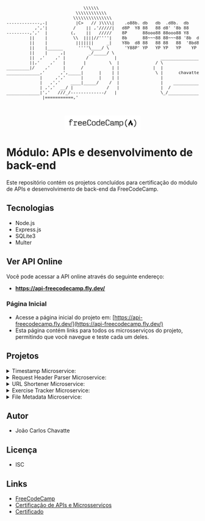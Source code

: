 <pre style="font-size: 0.7rem;">

                              \\\\\\
                           \\\\\\\\\\\\
                          \\\\\\\\\\\\\\\
-------------,-|           |C>   // )\\\\|    .o88b. db   db  .d8b.  db    db  .d8b.  d888888b d888888b d88888b
           ,','|          /    || ,'/////|   d8P  Y8 88   88 d8' '8b 88    88 d8' '8b '~~88~~' '~~88~~' 88'    
---------,','  |         (,    ||   /////    8P      88ooo88 88ooo88 Y8    8P 88ooo88    88       88    88ooooo 
         ||    |          \\  ||||//''''|    8b      88~~~88 88~~~88 '8b  d8' 88~~~88    88       88    88~~~~~ 
         ||    |           |||||||     _|    Y8b  d8 88   88 88   88  '8bd8'  88   88    88       88    88.     
         ||    |______      ''''\____/ \      'Y88P' YP   YP YP   YP    YP    YP   YP    YP       YP    Y88888P
         ||    |     ,|         _/_____/ \
         ||  ,'    ,' |        /          |                 ___________________________________________
         ||,'    ,'   |       |         \  |              / \                                           \ 
_________|/    ,'     |      /           | |             |  |                                            | 
_____________,'      ,',_____|      |    | |              \ |      chavatte@duck.com                     | 
             |     ,','      |      |    | |                |                        chavatte.42web.io   | 
             |   ,','    ____|_____/    /  |                |    ________________________________________|___
             | ,','  __/ |             /   |                |  /                                            /
_____________|','   ///_/-------------/   |                 \_/____________________________________________/ 
              |===========,'                                                                                    
			  

</pre>

<p align="center">
  <img src="public/assets/freecodecamp.png" alt="FreeCodeCamp Logo" width="200">
</p>

# Módulo: APIs e desenvolvimento de back-end

Este repositório contém os projetos concluídos para certificação do módulo de APIs e desenvolvimento de back-end da FreeCodeCamp.

## Tecnologias

* Node.js
* Express.js
* SQLite3
* Multer

## Ver API Online

Você pode acessar a API online através do seguinte endereço:

* **https://api-freecodecamp.fly.dev/**

### Página Inicial

* Acesse a página inicial do projeto em: [https://api-freecodecamp.fly.dev/](https://api-freecodecamp.fly.dev/)
* Esta página contém links para todos os microsserviços do projeto, permitindo que você navegue e teste cada um deles.

## Projetos

<details>
<summary>Timestamp Microservice:</summary>
Um microsserviço simples que pode receber uma string de data e retorná-la em formatos unix e UTC.

* **Página HTML:**
    * Acesse a página HTML do projeto em: [https://api-freecodecamp.fly.dev/api/timestamp/](https://api-freecodecamp.fly.dev/api/timestamp/)
    * Essa página permite que você insira uma data e veja o resultado formatado.
	
* **Rotas:**
    * `/api/timestamp/:date_string?`: Retorna a data em formatos Unix e UTC. 
        * **Exemplo com curl:**
            ```bash
            curl [https://api-freecodecamp.fly.dev/api/timestamp/2015-12-25](https://api-freecodecamp.fly.dev/api/timestamp/2015-12-25)
            ```
        * **Exemplo com Postman:**
            1. Abra o Postman e crie uma nova requisição GET.
            2. Cole a URL `https://api-freecodecamp.fly.dev/api/timestamp/2015-12-25` no campo de endereço.
            3. Clique em "Send".

<br> 			
</details>

<details>
<summary>Request Header Parser Microservice:</summary>
Um microsserviço que pode analisar as informações do cabeçalho da solicitação, como endereço IP, idioma e software.

* **Página HTML:**
    * Acesse a página HTML do projeto em: [https://api-freecodecamp.fly.dev/api/whoami/](https://api-freecodecamp.fly.dev/api/whoami/)
    * Esta página exibe as informações do cabeçalho da requisição.
	
* **Rotas:**
    * `/api/whoami`: Retorna informações sobre o endereço IP, idioma e software do cliente.
        * **Exemplo com curl:**
            ```bash
            curl [https://api-freecodecamp.fly.dev/api/whoami](https://api-freecodecamp.fly.dev/api/whoami)
            ```
        * **Exemplo com Postman:**
            1. Abra o Postman e crie uma nova requisição GET.
            2. Cole a URL `https://api-freecodecamp.fly.dev/api/whoami` no campo de endereço.
            3. Clique em "Send".

<br> 			
</details>

<details>
<summary>URL Shortener Microservice:</summary>
Um microsserviço que pode encurtar URLs longas e armazená-las em um banco de dados.

* **Página HTML:**
    * Acesse a página HTML do projeto em: [https://api-freecodecamp.fly.dev/api/shorturl/](https://api-freecodecamp.fly.dev/api/shorturl/)
    * Esta página permite que você insira uma URL e gere uma URL encurtada.
	
* **Rotas:**
    * `POST /api/shorturl`: Cria uma URL encurtada para a URL original fornecida.
        * **Exemplo com curl:**
            ```bash
            curl -X POST -H "Content-Type: application/json" -d '{"url": "[https://www.example.com](https://www.example.com)"}' [https://api-freecodecamp.fly.dev/api/shorturl](https://api-freecodecamp.fly.dev/api/shorturl)
            ```
        * **Exemplo com Postman:**
            1. Abra o Postman e crie uma nova requisição POST.
            2. Cole a URL `https://api-freecodecamp.fly.dev/api/shorturl` no campo de endereço.
            3. Na aba "Body", selecione "raw" e "JSON".
            4. Adicione o JSON `{"url": "https://www.example.com"}`.
            5. Clique em "Send".
    * `GET /api/shorturl/:short_url`: Redireciona para a URL original correspondente à URL encurtada.
        * **Exemplo com curl:**
            ```bash
            curl [https://api-freecodecamp.fly.dev/api/shorturl/1](https://api-freecodecamp.fly.dev/api/shorturl/1)
            ```
        * **Exemplo com Postman:**
            1. Abra o Postman e crie uma nova requisição GET.
            2. Cole a URL `https://api-freecodecamp.fly.dev/api/shorturl/1` no campo de endereço (substitua `1` pelo ID da URL encurtada).
            3. Clique em "Send".
			
<br> 			
</details>

<details>
<summary>Exercise Tracker Microservice:</summary>
Um microsserviço que permite aos usuários criar usuários, adicionar exercícios e controlar seus logs de exercícios.

* **Página HTML:**
    * Acesse a página HTML do projeto em: [https://api-freecodecamp.fly.dev/api/exercise/](https://api-freecodecamp.fly.dev/api/exercise/)
    * Esta página permite que você crie usuários, adicione exercícios e consulte logs.
	
* **Rotas:**
    * `POST /api/users`: Cria um novo usuário.
        * **Exemplo com curl:**
            ```bash
            curl -X POST -H "Content-Type: application/x-www-form-urlencoded" -d 'username=joao' [https://api-freecodecamp.fly.dev/api/users](https://api-freecodecamp.fly.dev/api/users)
            ```
        * **Exemplo com Postman:**
            1. Abra o Postman e crie uma nova requisição POST.
            2. Cole a URL `https://api-freecodecamp.fly.dev/api/users` no campo de endereço.
            3. Na aba "Body", selecione "x-www-form-urlencoded".
            4. Adicione a chave `username` com o valor `joao`.
            5. Clique em "Send".
    * `POST /api/users/:_id/exercises`: Adiciona um exercício para o usuário com o ID especificado.
        * **Exemplo com curl:**
            ```bash
            curl -X POST -H "Content-Type: application/x-www-form-urlencoded" -d 'description=corrida&duration=30&date=2024-10-04' [https://api-freecodecamp.fly.dev/api/users/1/exercises](https://api-freecodecamp.fly.dev/api/users/1/exercises)
            ```
        * **Exemplo com Postman:**
            1. Abra o Postman e crie uma nova requisição POST.
            2. Cole a URL `https://api-freecodecamp.fly.dev/api/users/1/exercises` no campo de endereço (substitua `1` pelo ID do usuário).
            3. Na aba "Body", selecione "x-www-form-urlencoded".
            4. Adicione as chaves `description`, `duration` e `date` com seus respectivos valores.
            5. Clique em "Send".
    * `GET /api/users/:_id/logs`: Retorna os logs de exercícios para o usuário com o ID especificado.
        * **Exemplo com curl:**
            ```bash
            curl [https://api-freecodecamp.fly.dev/api/users/1/logs](https://api-freecodecamp.fly.dev/api/users/1/logs)
            ```
        * **Exemplo com Postman:**
            1. Abra o Postman e crie uma nova requisição GET.
            2. Cole a URL `https://api-freecodecamp.fly.dev/api/users/1/logs` no campo de endereço (substitua `1` pelo ID do usuário).
            3. Clique em "Send".
			
<br> 			
</details>

<details>
<summary>File Metadata Microservice:</summary>
Um microsserviço que pode analisar arquivos enviados e retornar seus metadados, como nome, tipo e tamanho.

* **Página HTML:**
    * Acesse a página HTML do projeto em: [https://api-freecodecamp.fly.dev/api/fileanalyse/](https://api-freecodecamp.fly.dev/api/fileanalyse/)
    * Esta página permite que você envie um arquivo e veja seus metadados.
	
* **Rotas:**
    * `POST /api/fileanalyse`: Analisa o arquivo enviado e retorna seus metadados (nome, tipo e tamanho).
        * **Exemplo com curl:**
            ```bash
            curl -X POST -F "upfile=@caminho/para/arquivo.txt" [https://api-freecodecamp.fly.dev/api/fileanalyse](https://api-freecodecamp.fly.dev/api/fileanalyse)
            ```
        * **Exemplo com Postman:**
            1. Abra o Postman e crie uma nova requisição POST.
            2. Cole a URL `https://api-freecodecamp.fly.dev/api/fileanalyse` no campo de endereço.
            3. Na aba "Body", selecione "form-data".
            4. Na chave `upfile`, selecione "File" como tipo e escolha o arquivo que deseja enviar.
            5. Clique em "Send".
			
<br> 			
</details>

## Autor

* João Carlos Chavatte

## Licença

* ISC

## Links

* [FreeCodeCamp](https://www.freecodecamp.org/)
* [Certificação de APIs e Microsserviços](https://www.freecodecamp.org/learn/back-end-development-and-apis/)
* [Certificado](https://www.freecodecamp.org/certification/chavatte/back-end-development-and-apis) 
